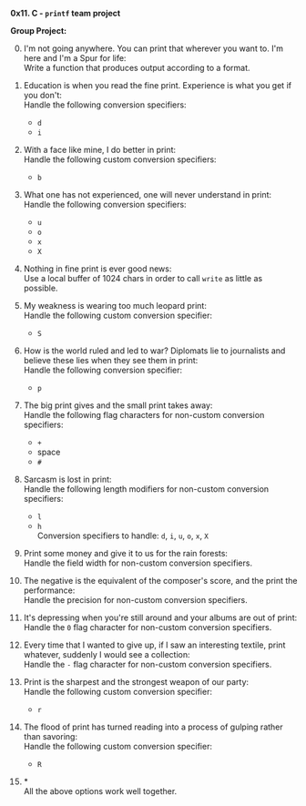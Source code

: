 **0x11. C - `printf` team project**

**Group Project:**

0. I'm not going anywhere. You can print that wherever you want to. I'm here and I'm a Spur for life:<br>
   Write a function that produces output according to a format.

1. Education is when you read the fine print. Experience is what you get if you don't:<br>
   Handle the following conversion specifiers:
   - `d`
   - `i`

2. With a face like mine, I do better in print:<br>
   Handle the following custom conversion specifiers:
   - `b`

3. What one has not experienced, one will never understand in print:<br>
   Handle the following conversion specifiers:
   - `u`
   - `o`
   - `x`
   - `X`

4. Nothing in fine print is ever good news:<br>
   Use a local buffer of 1024 chars in order to call `write` as little as possible.
                                                                                    
5. My weakness is wearing too much leopard print:<br>
   Handle the following custom conversion specifier:
   - `S`

6. How is the world ruled and led to war? Diplomats lie to journalists and believe these lies when they see them in print:<br>
   Handle the following conversion specifier:
   - `p`

7. The big print gives and the small print takes away:<br>
   Handle the following flag characters for non-custom conversion specifiers:
   - `+`
   - space
   - `#`

8. Sarcasm is lost in print:<br>
   Handle the following length modifiers for non-custom conversion specifiers:
   - `l`
   - `h`<be><br>
   Conversion specifiers to handle: `d`, `i`, `u`, `o`, `x`, `X`                                   

9. Print some money and give it to us for the rain forests:<br>
Handle the field width for non-custom conversion specifiers.

10. The negative is the equivalent of the composer's score, and the print the performance:<br>
    Handle the precision for non-custom conversion specifiers.

11. It's depressing when you're still around and your albums are out of print:<br>
    Handle the `0` flag character for non-custom conversion specifiers.

12. Every time that I wanted to give up, if I saw an interesting textile, print whatever, suddenly I would see a collection:<br>
    Handle the `-` flag character for non-custom conversion specifiers.

13. Print is the sharpest and the strongest weapon of our party:<br>
    Handle the following custom conversion specifier:
    - `r`

15. The flood of print has turned reading into a process of gulping rather than savoring:<br>
    Handle the following custom conversion specifier:
    - `R`

17. *<br>
    All the above options work well together.

